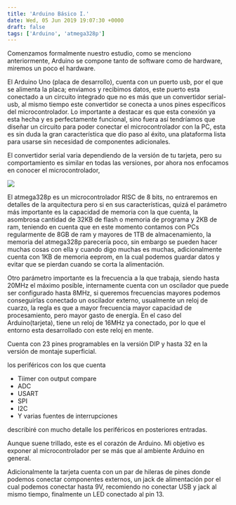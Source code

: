 ```yaml
---
title: 'Arduino Básico I.'
date: Wed, 05 Jun 2019 19:07:30 +0000
draft: false
tags: ['Arduino', 'atmega328p']
---
```


Comenzamos formalmente nuestro estudio, como se menciono anteriormente, Arduino se compone tanto de software como de hardware, miremos un poco el hardware.

El Arduino Uno (placa de desarrollo), cuenta con un puerto usb, por el que se alimenta la placa; enviamos y recibimos datos, este puerto esta conectado a un circuito integrado que no es más que un convertidor serial-usb, al mismo tiempo este convertidor se conecta a unos pines específicos del microcontrolador. Lo importante a destacar es que esta conexión ya esta hecha y es perfectamente funcional, sino fuera así tendríamos que diseñar un circuito para poder conectar el microcontrolador con la PC, esta es sin duda la gran característica que dio paso al éxito, una plataforma lista para usarse sin necesidad de componentes adicionales.

El convertidor serial varia dependiendo de la versión de tu tarjeta, pero su comportamiento es similar en todas las versiones, por ahora nos enfocamos en conocer el microcontrolador,

![](https://eleckia.files.wordpress.com/2019/06/atmega328p.jpg)

El atmega328p es un microcontrolador RISC de 8 bits, no entraremos en detalles de la arquitectura pero si en sus características, quizá el parámetro más importante es la capacidad de memoria con la que cuenta, la asombrosa cantidad de 32KB de flash o memoria de programa y 2KB de ram, teniendo en cuenta que en este momento contamos con PCs regularmente de 8GB de ram y mayores de 1TB de almacenamiento, la memoria del atmega328p parecería poco, sin embargo se pueden hacer muchas cosas con ella y cuando digo muchas es muchas, adicionalmente cuenta con 1KB de memoria eeprom, en la cual podemos guardar datos y evitar que se pierdan cuando se corta la alimentación.

Otro parámetro importante es la frecuencia a la que trabaja, siendo hasta 20MHz el máximo posible, internamente cuenta con un oscilador que puede ser configurado hasta 8MHz, si queremos frecuencias mayores podemos conseguirlas conectado un oscilador externo, usualmente un reloj de cuarzo, la regla es que a mayor frecuencia mayor capacidad de procesamiento, pero mayor gasto de energía. En el caso del Arduino(tarjeta), tiene un reloj de 16MHz ya conectado, por lo que el entorno esta desarrollado con este reloj en mente.

Cuenta con 23 pines programables en la versión DIP y hasta 32 en la versión de montaje superficial.

los periféricos con los que cuenta

*   Tiimer con output compare
*   ADC
*   USART
*   SPI
*   I2C
*   Y varias fuentes de interrupciones

describiré con mucho detalle los periféricos en posteriores entradas.

Aunque suene trillado, este es el corazón de Arduino. Mi objetivo es exponer al microcontrolador per se más que al ambiente Arduino en general.

Adicionalmente la tarjeta cuenta con un par de hileras de pines donde podemos conectar componentes externos, un jack de alimentación por el cual podemos conectar hasta 9V, recomiendo no conectar USB y jack al mismo tiempo, finalmente un LED conectado al pin 13.